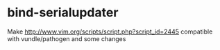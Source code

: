 # bind-serialupdater
Make http://www.vim.org/scripts/script.php?script_id=2445 compatible with vundle/pathogen and some changes
